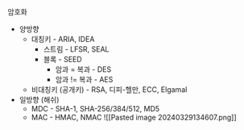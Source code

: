 암호화
- 양방향
	- 대칭키 - ARIA, IDEA
		- 스트림 - LFSR, SEAL
		- 블록 - SEED
			- 암과 = 복과 - DES
			- 암과 != 복과 - AES
	- 비대칭키 (공개키) - RSA, 디피-헬만, ECC, Elgamal
- 일방향 (해쉬)
	- MDC - SHA-1, SHA-256/384/512, MD5
	- MAC - HMAC, NMAC
![[Pasted image 20240329134607.png]]
